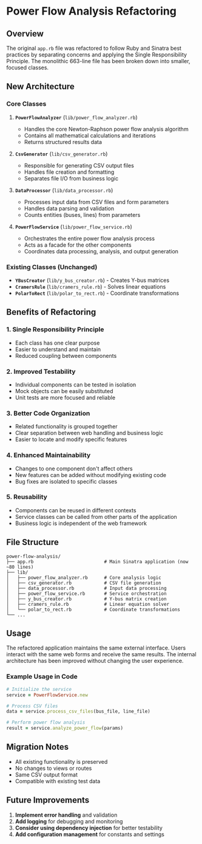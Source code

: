 # Power Flow Analysis Refactoring

## Overview

The original `app.rb` file was refactored to follow Ruby and Sinatra best practices by separating concerns and applying the Single Responsibility Principle. The monolithic 663-line file has been broken down into smaller, focused classes.

## New Architecture

### Core Classes

1. **`PowerFlowAnalyzer`** (`lib/power_flow_analyzer.rb`)

   - Handles the core Newton-Raphson power flow analysis algorithm
   - Contains all mathematical calculations and iterations
   - Returns structured results data

2. **`CsvGenerator`** (`lib/csv_generator.rb`)

   - Responsible for generating CSV output files
   - Handles file creation and formatting
   - Separates file I/O from business logic

3. **`DataProcessor`** (`lib/data_processor.rb`)

   - Processes input data from CSV files and form parameters
   - Handles data parsing and validation
   - Counts entities (buses, lines) from parameters

4. **`PowerFlowService`** (`lib/power_flow_service.rb`)
   - Orchestrates the entire power flow analysis process
   - Acts as a facade for the other components
   - Coordinates data processing, analysis, and output generation

### Existing Classes (Unchanged)

- **`YBusCreator`** (`lib/y_bus_creator.rb`) - Creates Y-bus matrices
- **`CramersRule`** (`lib/cramers_rule.rb`) - Solves linear equations
- **`PolarToRect`** (`lib/polar_to_rect.rb`) - Coordinate transformations

## Benefits of Refactoring

### 1. **Single Responsibility Principle**

- Each class has one clear purpose
- Easier to understand and maintain
- Reduced coupling between components

### 2. **Improved Testability**

- Individual components can be tested in isolation
- Mock objects can be easily substituted
- Unit tests are more focused and reliable

### 3. **Better Code Organization**

- Related functionality is grouped together
- Clear separation between web handling and business logic
- Easier to locate and modify specific features

### 4. **Enhanced Maintainability**

- Changes to one component don't affect others
- New features can be added without modifying existing code
- Bug fixes are isolated to specific classes

### 5. **Reusability**

- Components can be reused in different contexts
- Service classes can be called from other parts of the application
- Business logic is independent of the web framework

## File Structure

```
power-flow-analysis/
├── app.rb                          # Main Sinatra application (now ~80 lines)
├── lib/
│   ├── power_flow_analyzer.rb      # Core analysis logic
│   ├── csv_generator.rb            # CSV file generation
│   ├── data_processor.rb           # Input data processing
│   ├── power_flow_service.rb       # Service orchestration
│   ├── y_bus_creator.rb            # Y-bus matrix creation
│   ├── cramers_rule.rb             # Linear equation solver
│   └── polar_to_rect.rb            # Coordinate transformations
└── ...
```

## Usage

The refactored application maintains the same external interface. Users interact with the same web forms and receive the same results. The internal architecture has been improved without changing the user experience.

### Example Usage in Code

```ruby
# Initialize the service
service = PowerFlowService.new

# Process CSV files
data = service.process_csv_files(bus_file, line_file)

# Perform power flow analysis
result = service.analyze_power_flow(params)
```

## Migration Notes

- All existing functionality is preserved
- No changes to views or routes
- Same CSV output format
- Compatible with existing test data

## Future Improvements

1. **Implement error handling** and validation
2. **Add logging** for debugging and monitoring
3. **Consider using dependency injection** for better testability
4. **Add configuration management** for constants and settings
